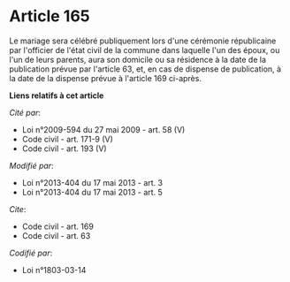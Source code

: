 # Article 165

Le mariage sera célébré publiquement lors d'une cérémonie républicaine par  l'officier de l'état civil de la commune dans
laquelle l'un des époux, ou l'un de leurs parents, aura son domicile ou sa résidence à la date de la publication prévue par
l'article 63, et, en cas de dispense de publication, à la date de la dispense prévue à l'article 169 ci-après.

**Liens relatifs à cet article**

_Cité par_:

  - Loi n°2009-594 du 27 mai 2009 - art. 58 (V)
  - Code civil - art. 171-9 (V)
  - Code civil - art. 193 (V)

_Modifié par_:

  - Loi n°2013-404 du 17 mai 2013 - art. 3
  - Loi n°2013-404 du 17 mai 2013 - art. 5

_Cite_:

  - Code civil - art. 169
  - Code civil - art. 63

_Codifié par_:

  - Loi n°1803-03-14
